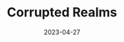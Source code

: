 ---
title: Corrupted Realms
summary: |-
    <p>Contracted as a Senior Front-end Programmer for a Web3 MMORPG CodeName: CorruptedRealms</p>
    <div class="video_thing">
        <video muted autoplay="" name="media" loop=""><source src="https://raw.githack.com/Denchyaknow/GitSite_Dencho/Develop/assets/media/projects/CorruptedRealms/XRLog_2022_937.webm" type="video/mp4"></video>
    </div>
tags:
  - Contract
date: 2023-04-27
external_link: ../corruptedrealms/

---
